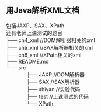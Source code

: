 ## 用Java解析XML文档
包括JAXP、SAX、XPath  
还有老师上课测试的题目  
├── ch4_xml //DOM解析器相关的xml  
├── ch5_xml //SAX解析器相关的xml   
├── ch6_xml //XPath相关的xml   
├── README.md  
└── src  
　　　　├── JAXP //DOM解析器   
　　　　├── SAX //SAX解析器   
　　　　├── shiyan //实验代码    
　　　　├── test //上课测试的代码  
　　　　└── XPath    
 
 
 
